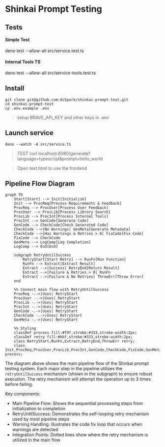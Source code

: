 # Shinkai Prompt Testing

## Tests

#### Simple Test
deno test --allow-all src/service.test.ts

#### Internal Tools TS
deno test --allow-all src/service-tools.test.ts


## Install
```
git clone git@github.com:dcSpark/shinkai-prompt-test.git 
cd shinkai-prompt-test
cp .env.example .env
```
> setup BRAVE_API_KEY and other keys in .env

## Launch service
```
deno --watch -A src/service.ts
```

> TEST curl localhost:8080/generate\?language=typescript\&prompt=hello_world                                                              

> Open test.html to use the frontend

## Pipeline Flow Diagram

```mermaid
graph TD
    Start[Start] --> Init[Initialize]
    Init --> ProcReq[Process Requirements & Feedback]
    ProcReq --> ProcUser[Process User Feedback]
    ProcUser --> ProcLib[Process Library Search]
    ProcLib --> ProcInt[Process Internal Tools]
    ProcInt --> GenCode[Generate Code]
    GenCode --> CheckCode[Check Generated Code]
    CheckCode -->|No Warnings| GenMeta[Generate Metadata]
    CheckCode -->|Has Warnings & Retries > 0| FixCode[Fix Code]
    FixCode --> CheckCode
    GenMeta --> LogComp[Log Completion]
    LogComp --> End[End]

    subgraph RetryUntilSuccess
        RetryStart[Start Retry] --> RunFn[Run Function]
        RunFn --> Extract[Extract Result]
        Extract -->|Success| RetryEnd[Return Result]
        Extract -->|Failure & Retries > 0| RunFn
        Extract -->|Failure & No Retries| ThrowErr[Throw Error]
    end

    %% Connect main flow with RetryUntilSuccess
    ProcReq -.->|Uses| RetryStart
    ProcUser -.->|Uses| RetryStart
    ProcLib -.->|Uses| RetryStart
    ProcInt -.->|Uses| RetryStart
    GenCode -.->|Uses| RetryStart
    CheckCode -.->|Uses| RetryStart
    GenMeta -.->|Uses| RetryStart

    %% Styling
    classDef process fill:#f9f,stroke:#333,stroke-width:2px;
    classDef retry fill:#bbf,stroke:#333,stroke-width:2px;
    class RetryStart,RunFn,Extract,RetryEnd,ThrowErr retry;
    class Init,ProcReq,ProcUser,ProcLib,ProcInt,GenCode,CheckCode,FixCode,GenMeta,LogComp process;
```

The diagram above shows the main pipeline flow of the Shinkai prompt testing system. Each major step in the pipeline utilizes the `retryUntilSuccess` mechanism (shown in the subgraph) to ensure robust execution. The retry mechanism will attempt the operation up to 3 times before failing.

Key components:
- Main Pipeline Flow: Shows the sequential processing steps from initialization to completion
- RetryUntilSuccess: Demonstrates the self-looping retry mechanism used by most pipeline steps
- Warning Handling: Illustrates the code fix loop that occurs when warnings are detected
- Integration Points: Dotted lines show where the retry mechanism is utilized in the main flow